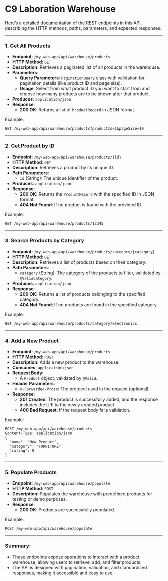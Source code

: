 # C9 Laboration Warehouse

Here’s a detailed documentation of the REST endpoints in this API, describing the HTTP methods, paths, parameters, and expected responses:

---

### 1. **Get All Products**
   - **Endpoint**: `/my-web-app/api/warehouse/products`
   - **HTTP Method**: `GET`
   - **Description**: Retrieves a paginated list of all products in the warehouse.
   - **Parameters**:
     - **Query Parameters**: `PaginationQuery` class with validation for pagination details (like product ID and page size).
     - **Usage**: Select from what product ID you want to start from and choose how many products are to be shown after that product.
   - **Produces**: `application/json`
   - **Response**:
     - **200 OK**: Returns a list of `ProductRecord` in JSON format.

   Example:
   ```
   GET /my-web-app/api/warehouse/products?productId=1&pageSize=10
   ```

---

### 2. **Get Product by ID**
   - **Endpoint**: `/my-web-app/api/warehouse/products/{id}`
   - **HTTP Method**: `GET`
   - **Description**: Retrieves a product by its unique ID.
   - **Path Parameters**:
     - `id` (String): The unique identifier of the product.
   - **Produces**: `application/json`
   - **Response**:
     - **200 OK**: Returns the `ProductRecord` with the specified ID in JSON format.
     - **404 Not Found**: If no product is found with the provided ID.

   Example:
   ```
   GET /my-web-app/api/warehouse/products/12345
   ```

---

### 3. **Search Products by Category**
   - **Endpoint**: `/my-web-app/api/warehouse/products/category/{category}`
   - **HTTP Method**: `GET`
   - **Description**: Retrieves a list of products based on their category.
   - **Path Parameters**:
     - `category` (String): The category of the products to filter, validated by `@ValidCategory`.
   - **Produces**: `application/json`
   - **Response**:
     - **200 OK**: Returns a list of products belonging to the specified category.
     - **404 Not Found**: If no products are found in the specified category.

   Example:
   ```
   GET /my-web-app/api/warehouse/products/category/electronics
   ```

---

### 4. **Add a New Product**
   - **Endpoint**: `/my-web-app/api/warehouse/products`
   - **HTTP Method**: `POST`
   - **Description**: Adds a new product to the warehouse.
   - **Consumes**: `application/json`
   - **Request Body**:
     - A `Product` object, validated by `@Valid`.
   - **Header Parameters**:
     - `X-Forwarded-Proto`: The protocol used in the request (optional).
   - **Response**:
     - **201 Created**: The product is successfully added, and the response includes the URI to the newly created product.
     - **400 Bad Request**: If the request body fails validation.

   Example:
   ```
   POST /my-web-app/api/warehouse/products
   Content-Type: application/json
   {
     "name": "New Product",
     "category": "FURNITURE",
     "rating": 5
   }
   ```

---

### 5. **Populate Products**
   - **Endpoint**: `/my-web-app/api/warehouse/populate`
   - **HTTP Method**: `POST`
   - **Description**: Populates the warehouse with predefined products for testing or demo purposes.
   - **Response**:
     - **200 OK**: Products are successfully populated.

   Example:
   ```
   POST /my-web-app/api/warehouse/populate
   ```

---

### Summary:
- These endpoints expose operations to interact with a product warehouse, allowing users to retrieve, add, and filter products.
- The API is designed with pagination, validation, and standardized responses, making it accessible and easy to use.
  
